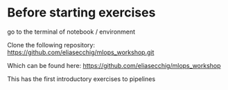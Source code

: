 # Before starting exercises

go to the terminal of notebook / environment

Clone the following repository: 
https://github.com/eliasecchig/mlops_workshop.git

Which can be found here: https://github.com/eliasecchig/mlops_workshop

This has the first introductory exercises to pipelines 